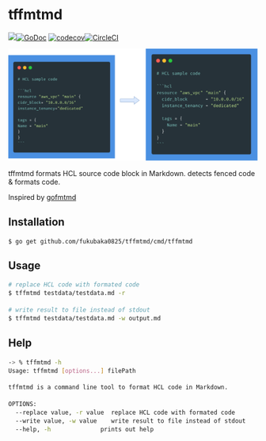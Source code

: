 # tffmtmd

<img src="https://img.shields.io/badge/go-v1.13-blue.svg"/>[![GoDoc](https://godoc.org/github.com/po3rin/gofmtmd?status.svg)](https://godoc.org/github.com/fukubaka0825/tffmtmd) [![codecov](https://codecov.io/gh/fukubaka0825/tffmtmd/branch/master/graph/badge.svg)](https://codecov.io/gh/fukubaka0825/tffmtmd)[![CircleCI](https://circleci.com/gh/fukubaka0825/tffmtmd.svg?style=svg)](https://circleci.com/gh/fukubaka0825/tffmtmd)

<img src="image/cover.png" width="640px"/>

tffmtmd formats HCL source code block in Markdown. detects fenced code & formats code.

Inspired by [gofmtmd](https://github.com/po3rin/gofmtmd)

## Installation

```
$ go get github.com/fukubaka0825/tffmtmd/cmd/tffmtmd
```

## Usage

```bash
# replace HCL code with formated code
$ tffmtmd testdata/testdata.md -r

# write result to file instead of stdout
$ tffmtmd testdata/testdata.md -w output.md
```

## Help

```bash
-> % tffmtmd -h
Usage: tffmtmd [options...] filePath

tffmtmd is a command line tool to format HCL code in Markdown.

OPTIONS:
  --replace value, -r value  replace HCL code with formated code
  --write value, -w value    write result to file instead of stdout
  --help, -h              prints out help
```
